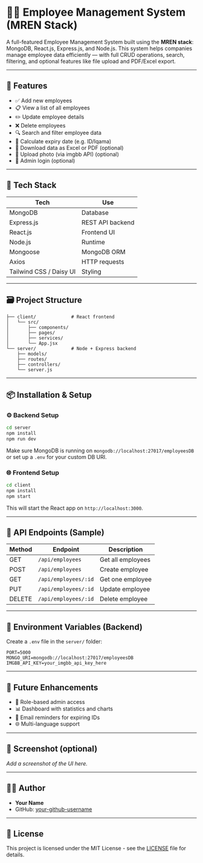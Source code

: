

# 🧑‍💼 Employee Management System (MREN Stack)

A full-featured Employee Management System built using the **MREN stack**: MongoDB, React.js, Express.js, and Node.js. This system helps companies manage employee data efficiently — with full CRUD operations, search, filtering, and optional features like file upload and PDF/Excel export.

---

## 🚀 Features

- ✅ Add new employees
- 📋 View a list of all employees
- ✏️ Update employee details
- ❌ Delete employees
- 🔍 Search and filter employee data
- 📅 Calculate expiry date (e.g. ID/Iqama)
- 📄 Download data as Excel or PDF (optional)
- 📸 Upload photo (via imgbb API) (optional)
- 🔐 Admin login (optional)

---

## 🧱 Tech Stack

| Tech        | Use                  |
|-------------|----------------------|
| MongoDB     | Database             |
| Express.js  | REST API backend     |
| React.js    | Frontend UI          |
| Node.js     | Runtime              |
| Mongoose    | MongoDB ORM          |
| Axios       | HTTP requests        |
| Tailwind CSS / Daisy UI | Styling  |

---

## 🗃️ Project Structure

```
├── client/             # React frontend
│   └── src/
│       ├── components/
│       ├── pages/
│       ├── services/
│       └── App.jsx
└── server/             # Node + Express backend
    ├── models/
    ├── routes/
    ├── controllers/
    └── server.js
```

---

## 📦 Installation & Setup

### ⚙️ Backend Setup

```bash
cd server
npm install
npm run dev
```

Make sure MongoDB is running on `mongodb://localhost:27017/employeesDB` or set up a `.env` for your custom DB URI.

### 🌐 Frontend Setup

```bash
cd client
npm install
npm start
```

This will start the React app on `http://localhost:3000`.

---

## 📂 API Endpoints (Sample)

| Method | Endpoint             | Description        |
|--------|----------------------|--------------------|
| GET    | `/api/employees`     | Get all employees  |
| POST   | `/api/employees`     | Create employee    |
| GET    | `/api/employees/:id` | Get one employee   |
| PUT    | `/api/employees/:id` | Update employee    |
| DELETE | `/api/employees/:id` | Delete employee    |

---

## 🔐 Environment Variables (Backend)

Create a `.env` file in the `server/` folder:

```env
PORT=5000
MONGO_URI=mongodb://localhost:27017/employeesDB
IMGBB_API_KEY=your_imgbb_api_key_here
```

---

## 🧪 Future Enhancements

- 👥 Role-based admin access
- 📊 Dashboard with statistics and charts
- 📧 Email reminders for expiring IDs
- 🌐 Multi-language support

---

## 📸 Screenshot (optional)

_Add a screenshot of the UI here._

---

## 🧑‍💻 Author

- **Your Name**
- GitHub: [your-github-username](https://github.com/your-github-username)

---

## 📄 License

This project is licensed under the MIT License - see the [LICENSE](LICENSE) file for details.

